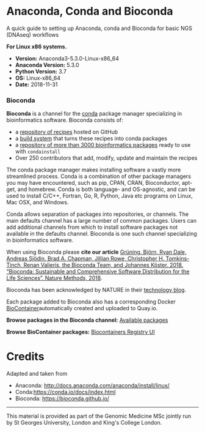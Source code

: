 # Anaconda, Conda and Bioconda
A quick guide to setting up Anaconda, conda and Bioconda for basic NGS (DNAseq) workflows

**For Linux x86 systems.**

- **Version:** Anaconda3-5.3.0-Linux-x86_64
- **Anaconda Version:** 5.3.0
- **Python Version:** 3.7
- **OS:** Linux-x86_64
- **Date:** 2018-11-31

### Bioconda
**Bioconda** is a channel for the [conda](http://conda.pydata.org/docs/intro.html) package manager specializing in bioinformatics software. Bioconda consists of:

- a [repository of recipes](https://github.com/bioconda/bioconda-recipes) hosted on GitHub
- a [build system](https://github.com/bioconda/bioconda-utils) that turns these recipes into conda packages
- a [repository of more than 3000 bioinformatics packages](https://anaconda.org/bioconda/) ready to use with `condainstall`
- Over 250 contributors that add, modify, update and maintain the recipes

The conda package manager makes installing software a vastly more streamlined process. Conda is a combination of other package managers you may have encountered, such as pip, CPAN, CRAN, Bioconductor, apt-get, and homebrew. Conda is both language- and OS-agnostic, and can be used to install C/C++, Fortran, Go, R, Python, Java etc programs on Linux, Mac OSX, and Windows.

Conda allows separation of packages into repositories, or channels. The main defaults channel has a large number of common packages. Users can add additional channels from which to install software packages not available in the defaults channel. Bioconda is one such channel specializing in bioinformatics software.

When using Bioconda please **cite our article** [Grüning, Björn, Ryan Dale, Andreas Sjödin, Brad A. Chapman, Jillian Rowe, Christopher H. Tomkins-Tinch, Renan Valieris, the Bioconda Team, and Johannes Köster. 2018. “Bioconda: Sustainable and Comprehensive Software Distribution for the Life Sciences”. Nature Methods, 2018](https://doi.org/10.1038/s41592-018-0046-7).

Bioconda has been acknowledged by NATURE in their [technology blog](http://blogs.nature.com/naturejobs/2017/11/03/techblog-bioconda-promises-to-ease-bioinformatics-software-installation-woes/).

Each package added to Bioconda also has a corresponding Docker [BioContainer](https://biocontainers.pro/)automatically created and uploaded to Quay.io.

**Browse packages in the Bioconda channel:** [Available packages](https://bioconda.github.io/recipes.html#recipes)

**Browse BioContainer packages:** [Biocontainers Registry UI](https://biocontainers.pro/registry/#/)


# Credits
Adapted and taken from  
- Anaconda: http://docs.anaconda.com/anaconda/install/linux/  
- Conda:https://conda.io/docs/index.html  
- Bioconda: https://bioconda.github.io/  

********************

This material is provided as part of the Genomic Medicine MSc jointly run by St Georges University, London and King's College London.
